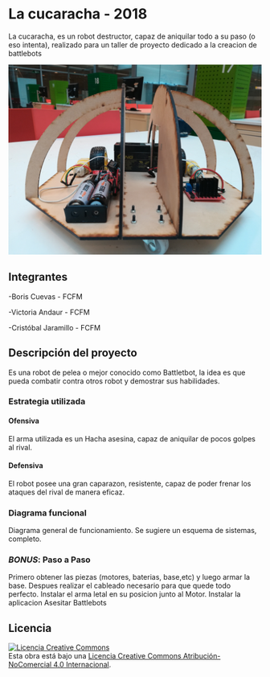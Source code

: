 # La cucaracha - 2018
La cucaracha, es un robot destructor, capaz de aniquilar todo a su paso (o eso intenta), realizado para un taller de proyecto
dedicado a la creacion de battlebots


![Robot Ejemplo](/multimedia/Foto_interior2.jpg)



## Integrantes
-Boris Cuevas - FCFM

-Victoria Andaur - FCFM

-Cristóbal Jaramillo - FCFM



## Descripción del proyecto
Es una robot de pelea o mejor conocido como Battletbot, la idea es que pueda combatir contra otros robot y demostrar sus habilidades.

### Estrategia utilizada
#### Ofensiva
El arma utilizada es un Hacha asesina, capaz de aniquilar de pocos golpes al rival.

#### Defensiva
El robot posee una gran caparazon, resistente, capaz de poder frenar los ataques del rival de manera eficaz.

### Diagrama funcional
Diagrama general de funcionamiento. Se sugiere un esquema de sistemas, completo.

### *BONUS*: Paso a Paso
Primero obtener las piezas (motores, baterias, base,etc) y luego armar la base.
Despues realizar el cableado necesario para que quede todo perfecto.
Instalar el arma letal en su posicion junto al Motor.
Instalar la aplicacion
Asesitar Battlebots

## Licencia
<a rel="license" href="http://creativecommons.org/licenses/by-nc/4.0/"><img alt="Licencia Creative Commons" style="border-width:0" src="https://i.creativecommons.org/l/by-nc/4.0/88x31.png" /></a><br />Esta obra está bajo una <a rel="license" href="http://creativecommons.org/licenses/by-nc/4.0/">Licencia Creative Commons Atribución-NoComercial 4.0 Internacional</a>.
